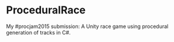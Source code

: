 # ProceduralRace
My #procjam2015 submission: A Unity race game using procedural generation of tracks in C#.
